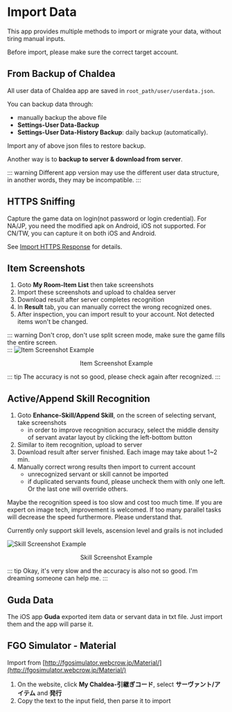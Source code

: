 # Import Data

This app provides multiple methods to import or migrate your data, without tiring manual inputs.

Before import, please make sure the correct target account.

## From Backup of Chaldea
All user data of Chaldea app are saved in `root_path/user/userdata.json`.

You can backup data through:
- manually backup the above file
- **Settings-User Data-Backup**
- **Settings-User Data-History Backup**: daily backup (automatically).

Import any of above json files to restore backup.

Another way is to **backup to server & download from server**.

::: warning
Different app version may use the different user data structure, in another words, they may be incompatible.
:::


## HTTPS Sniffing
Capture the game data on login(not password or login credential). For NA/JP, you need the modified apk on Android, iOS not supported. For CN/TW, you can capture it on both iOS and Android. 

See [Import HTTPS Response](./import_https.md) for details.


## Item Screenshots
1. Goto **My Room-Item List** then take screenshots
2. Import these screenshots and upload to chaldea server
3. Download result after server completes recognition
4. In **Result** tab, you can manually correct the wrong recognized ones.
5. After inspection, you can import result to your account. Not detected items won't be changed.

::: warning
Don't crop, don't use split screen mode, make sure the game fills the entire screen.\
:::
![Item Screenshot Example](/images/item_recognition_example.webp)
<figcaption style="text-align:center">Item Screenshot Example</figcaption>

::: tip
The accuracy is not so good, please check again after recognized.
:::

## Active/Append Skill Recognition
1. Goto **Enhance-Skill/Append Skill**, on the screen of selecting servant, take screenshots
   - in order to improve recognition accuracy, select the middle density of servant avatar layout by clicking the left-bottom button
2. Similar to item recognition, upload to server
3. Download result after server finished. Each image may take about 1~2 min.
4. Manually correct wrong results then import to current account
   - unrecognized servant or skill cannot be imported
   - if duplicated servants found, please uncheck them with only one left. Or the last one will override others.

Maybe the recognition speed is too slow and cost too much time. If you are expert on image tech, improvement is welcomed.
If too many parallel tasks will decrease the speed furthermore. Please understand that. 

Currently only support skill levels, ascension level and grails is not included

![Skill Screenshot Example](/images/skill_recognition_example.webp)
<figcaption style="text-align:center">Skill Screenshot Example</figcaption>

::: tip
Okay, it's very slow and the accuracy is also not so good. I'm dreaming someone can help me.
:::

## Guda Data
The iOS app **Guda** exported item data or servant data in txt file. Just import them and the app will parse it.

## FGO Simulator - Material
Import from [http://fgosimulator.webcrow.jp/Material/](http://fgosimulator.webcrow.jp/Material/)

1. On the website, click **My Chaldea-引継ぎコード**, select **サーヴァント/アイテム** and **発行**
2. Copy the text to the input field, then parse it to import

